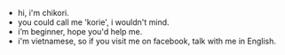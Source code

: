 - hi, i'm chikori.
- you could call me 'korie', i wouldn't mind.
- i’m beginner, hope you'd help me.
- i'm vietnamese, so if you visit me on facebook, talk with me in English.

<!---
cheeztori/cheeztori is a ✨ special ✨ repository because its `README.md` (this file) appears on your GitHub profile.
You can click the Preview link to take a look at your changes.
--->
